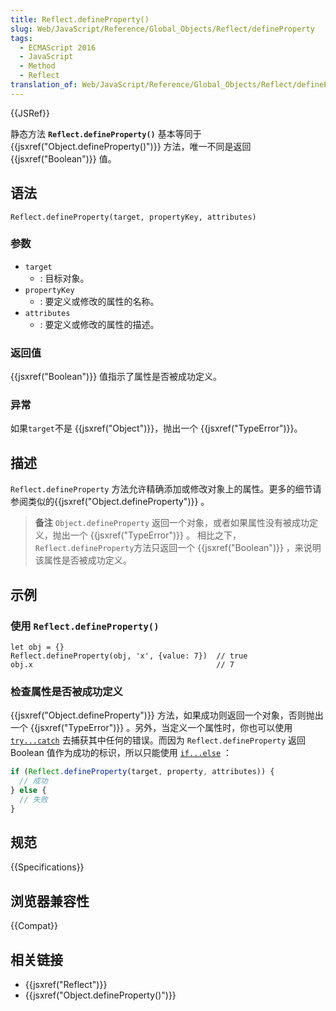 ```yaml
---
title: Reflect.defineProperty()
slug: Web/JavaScript/Reference/Global_Objects/Reflect/defineProperty
tags:
  - ECMAScript 2016
  - JavaScript
  - Method
  - Reflect
translation_of: Web/JavaScript/Reference/Global_Objects/Reflect/defineProperty
---
```

{{JSRef}}

静态方法 **`Reflect.defineProperty()`** 基本等同于 {{jsxref("Object.defineProperty()")}} 方法，唯一不同是返回 {{jsxref("Boolean")}} 值。

## 语法

```plain
Reflect.defineProperty(target, propertyKey, attributes)
```

### 参数

- `target`
  - : 目标对象。
- `propertyKey`
  - : 要定义或修改的属性的名称。
- `attributes`
  - : 要定义或修改的属性的描述。

### 返回值

{{jsxref("Boolean")}} 值指示了属性是否被成功定义。

### 异常

如果`target`不是 {{jsxref("Object")}}，抛出一个 {{jsxref("TypeError")}}。

## 描述

`Reflect.defineProperty` 方法允许精确添加或修改对象上的属性。更多的细节请参阅类似的{{jsxref("Object.defineProperty")}} 。

> **备注** `Object.defineProperty` 返回一个对象，或者如果属性没有被成功定义，抛出一个 {{jsxref("TypeError")}} 。 相比之下，`Reflect.defineProperty`方法只返回一个 {{jsxref("Boolean")}} ，来说明该属性是否被成功定义。

## 示例

### 使用 `Reflect.defineProperty()`

```plain
let obj = {}
Reflect.defineProperty(obj, 'x', {value: 7})  // true
obj.x                                         // 7
```

### 检查属性是否被成功定义

{{jsxref("Object.defineProperty")}} 方法，如果成功则返回一个对象，否则抛出一个 {{jsxref("TypeError")}} 。另外，当定义一个属性时，你也可以使用 [`try...catch`](/en-US/docs/Web/JavaScript/Reference/Statements/try...catch) 去捕获其中任何的错误。而因为 `Reflect.defineProperty` 返回 Boolean 值作为成功的标识，所以只能使用 [`if...else`](/en-US/docs/Web/JavaScript/Reference/Statements/if...else) ：

```js
if (Reflect.defineProperty(target, property, attributes)) {
  // 成功
} else {
  // 失败
}
```

## 规范

{{Specifications}}

## 浏览器兼容性

{{Compat}}

## 相关链接

- {{jsxref("Reflect")}}
- {{jsxref("Object.defineProperty()")}}
